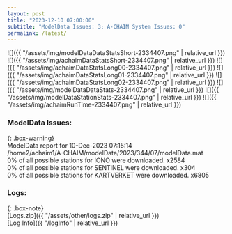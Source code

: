 ```yaml
---
layout: post
title: "2023-12-10 07:00:00"
subtitle: "ModelData Issues: 3; A-CHAIM System Issues: 0"
permalink: /latest/
---
```


![]({{ "/assets/img/modelDataDataStatsShort-2334407.png" | relative_url }})
![]({{ "/assets/img/achaimDataStatsShort-2334407.png" | relative_url }})
![]({{ "/assets/img/achaimDataStatsLong00-2334407.png" | relative_url }})
![]({{ "/assets/img/achaimDataStatsLong01-2334407.png" | relative_url }})
![]({{ "/assets/img/achaimDataStatsLong02-2334407.png" | relative_url }})
![]({{ "/assets/img/modelDataDataStats-2334407.png" | relative_url }})
![]({{ "/assets/img/modelDataStationStats-2334407.png" | relative_url }})
![]({{ "/assets/img/achaimRunTime-2334407.png" | relative_url }})


### ModelData Issues:  
  
{: .box-warning}  
 ModelData report for 10-Dec-2023 07:15:14   
 /home2/achaim1/A-CHAIM/modelData/2023/344/07/modelData.mat   
 0% of all possible stations for IONO were downloaded. x2584   
 0% of all possible stations for SENTINEL were downloaded. x304   
 0% of all possible stations for KARTVERKET were downloaded. x6805   
  


### Logs:  
  
{: .box-note}  
[Logs.zip]({{ "/assets/other/logs.zip" | relative_url }})  
[Log Info]({{ "/logInfo" | relative_url }})  
